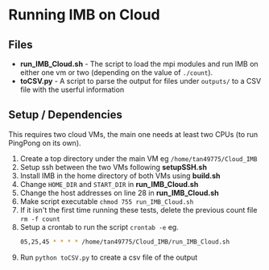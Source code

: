 # Running IMB on Cloud

## Files
* **run_IMB_Cloud.sh** - The script to load the mpi modules and run IMB on either one vm or two (depending on the value of `./count`).
* **toCSV.py** - A script to parse the output for files under `outputs/` to a CSV file with the userful information

## Setup / Dependencies
This requires two cloud VMs, the main one needs at least two CPUs (to run PingPong on its own).

1. Create a top directory under the main VM eg `/home/tan49775/Cloud_IMB`
2. Setup ssh between the two VMs following **setupSSH.sh**
3. Install IMB in the home directory of both VMs using **build.sh**
4. Change `HOME_DIR` and `START_DIR` in **run_IMB_Cloud.sh**
5. Change the host addresses on line 28 in **run_IMB_Cloud.sh**
6. Make script executable `chmod 755 run_IMB_Cloud.sh`
7. If it isn't the first time running these tests, delete the previous count file `rm -f count`
8. Setup a crontab to run the script `crontab -e` eg.
    ```bash
    05,25,45 * * * * /home/tan49775/Cloud_IMB/run_IMB_Cloud.sh
    ```
9. Run `python toCSV.py` to create a csv file of the output
